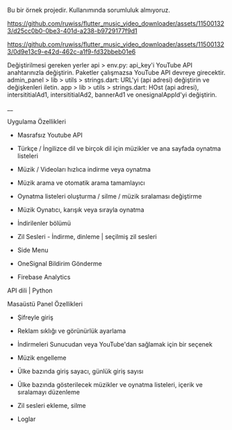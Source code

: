 Bu bir örnek projedir. Kullanımında sorumluluk almıyoruz.

https://github.com/ruwiss/flutter_music_video_downloader/assets/115001323/d25cc0b0-0be3-401d-a238-b9729177f9d1

https://github.com/ruwiss/flutter_music_video_downloader/assets/115001323/0d9e13c9-e42d-462c-a1f9-fd32bbeb01e6

Değiştirilmesi gereken yerler
api > env.py: api_key'i YouTube API anahtarınızla değiştirin. Paketler çalışmazsa YouTube API devreye girecektir. 
admin_panel > lib > utils > strings.dart: URL'yi (api adresi) değiştirin ve değişkenleri iletin. 
app > lib > utils > strings.dart: HOst (api adresi), intersititialAd1, intersititialAd2, bannerAd1 ve onesignalAppId'yi değiştirin.

__



Uygulama Özellikleri

- Masrafsız Youtube API

- Türkçe / İngilizce dil ve birçok dil için müzikler ve ana sayfada oynatma listeleri

- Müzik / Videoları hızlıca indirme veya oynatma

- Müzik arama ve otomatik arama tamamlayıcı

- Oynatma listeleri oluşturma / silme / müzik sıralaması değiştirme

- Müzik Oynatıcı, karışık veya sırayla oynatma

- İndirilenler bölümü

- Zil Sesleri - İndirme, dinleme | seçilmiş zil sesleri

- Side Menu

- OneSignal Bildirim Gönderme

- Firebase Analytics


API dili | Python


Masaüstü Panel Özellikleri

- Şifreyle giriş

- Reklam sıklığı ve görünürlük ayarlama

- İndirmeleri Sunucudan veya YouTube'dan sağlamak için bir seçenek

- Müzik engelleme

- Ülke bazında giriş sayacı, günlük giriş sayısı

- Ülke bazında gösterilecek müzikler ve oynatma listeleri, içerik ve sıralamayı düzenleme

- Zil sesleri ekleme, silme

- Loglar
